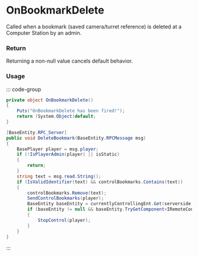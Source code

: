 # OnBookmarkDelete
<Badge type="info" text="Bookmark"/><Badge type="danger" text="Carbon Compatible"/><Badge type="warning" text="Oxide Compatible"/>
Called when a bookmark (saved camera/turret reference) is deleted at a Computer Station by an admin.

### Return
Returning a non-null value cancels default behavior.

### Usage
::: code-group
```csharp [Example]
private object OnBookmarkDelete()
{
	Puts("OnBookmarkDelete has been fired!");
	return (System.Object)default;
}
```
```csharp [Source — Assembly-CSharp @ ComputerStation]
[BaseEntity.RPC_Server]
public void DeleteBookmark(BaseEntity.RPCMessage msg)
{
	BasePlayer player = msg.player;
	if (!IsPlayerAdmin(player) || isStatic)
	{
		return;
	}
	string text = msg.read.String();
	if (IsValidIdentifier(text) && controlBookmarks.Contains(text))
	{
		controlBookmarks.Remove(text);
		SendControlBookmarks(player);
		BaseEntity baseEntity = currentlyControllingEnt.Get(serverside: true);
		if (baseEntity != null && baseEntity.TryGetComponent<IRemoteControllable>(out var component) && component.GetIdentifier() == text)
		{
			StopControl(player);
		}
	}
}

```
:::
